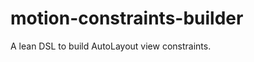 motion-constraints-builder
==========================

A lean DSL to build AutoLayout view constraints.

